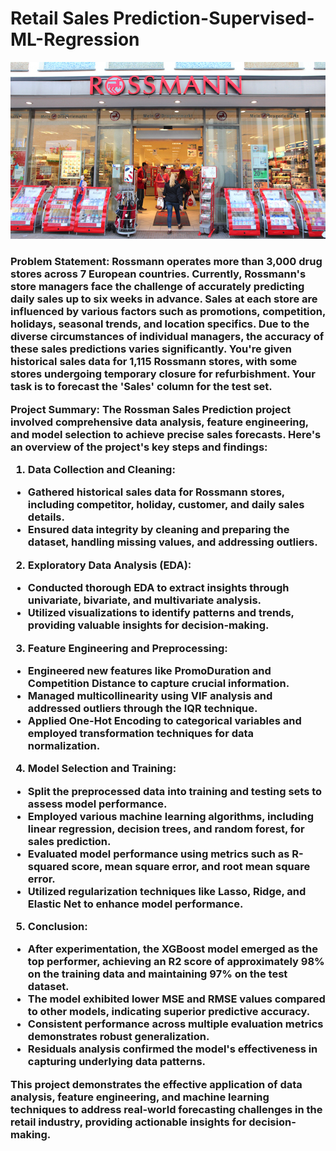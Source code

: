 <h1 align="left">Retail Sales Prediction-Supervised-ML-Regression</h1>

![Local GIF](img.jpg)

<h3 align="Left">
Problem Statement:
Rossmann operates more than 3,000 drug stores across 7 European countries. Currently, Rossmann's store managers face the challenge of accurately predicting daily sales up to six weeks in advance. Sales at each store are influenced by various factors such as promotions, competition, holidays, seasonal trends, and location specifics. Due to the diverse circumstances of individual managers, the accuracy of these sales predictions varies significantly. You're given historical sales data for 1,115 Rossmann stores, with some stores undergoing temporary closure for refurbishment. Your task is to forecast the 'Sales' column for the test set.

Project Summary:
The Rossman Sales Prediction project involved comprehensive data analysis, feature engineering, and model selection to achieve precise sales forecasts. Here's an overview of the project's key steps and findings:

1. Data Collection and Cleaning:
- Gathered historical sales data for Rossmann stores, including competitor, holiday, customer, and daily sales details.
- Ensured data integrity by cleaning and preparing the dataset, handling missing values, and addressing outliers.

2. Exploratory Data Analysis (EDA):
- Conducted thorough EDA to extract insights through univariate, bivariate, and multivariate analysis.
- Utilized visualizations to identify patterns and trends, providing valuable insights for decision-making.

3. Feature Engineering and Preprocessing:
- Engineered new features like PromoDuration and Competition Distance to capture crucial information.
- Managed multicollinearity using VIF analysis and addressed outliers through the IQR technique.
- Applied One-Hot Encoding to categorical variables and employed transformation techniques for data normalization.

4. Model Selection and Training:
- Split the preprocessed data into training and testing sets to assess model performance.
- Employed various machine learning algorithms, including linear regression, decision trees, and random forest, for sales prediction.
- Evaluated model performance using metrics such as R-squared score, mean square error, and root mean square error.
- Utilized regularization techniques like Lasso, Ridge, and Elastic Net to enhance model performance.

5. Conclusion:
- After experimentation, the XGBoost model emerged as the top performer, achieving an R2 score of approximately 98% on the training data and maintaining 97% on the test dataset.
- The model exhibited lower MSE and RMSE values compared to other models, indicating superior predictive accuracy.
- Consistent performance across multiple evaluation metrics demonstrates robust generalization.
- Residuals analysis confirmed the model's effectiveness in capturing underlying data patterns.
  
This project demonstrates the effective application of data analysis, feature engineering, and machine learning techniques to address real-world forecasting challenges in the retail industry, providing actionable insights for decision-making.  

</h3>
